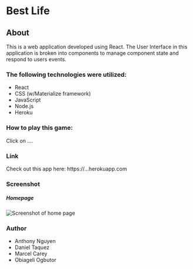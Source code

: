 # Best Life

## About
This is a web application developed using React. The User Interface in this application is broken into components to manage component state and respond to users events.

### The following technologies were utilized:
*   React
*   CSS (w/Materialize framework)
*   JavaScript
*   Node.js
*   Heroku

### How to play this game:
Click on ....

### Link
Check out this app here: https://...herokuapp.com

### Screenshot
##### Homepage
![Screenshot of home page]()


### Author
* Anthony Nguyen
* Daniel Taquez
* Marcel Carey
* Obiageli Ogbutor